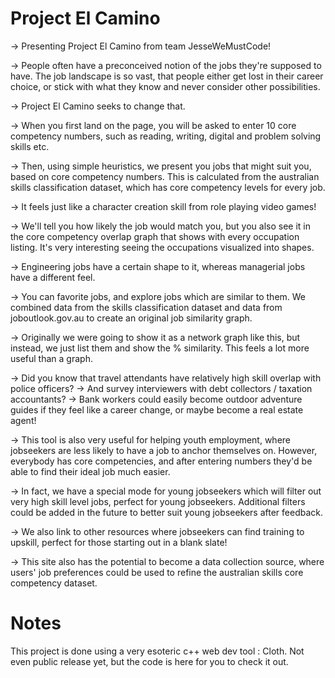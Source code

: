 # Project El Camino


-> Presenting Project El Camino from team JesseWeMustCode!

-> People often have a preconceived notion of the jobs they're supposed to have.
   The job landscape is so vast, that people either get lost in their career choice, or stick with what they know and never consider other possibilities.
   
-> Project El Camino seeks to change that.

-> When you first land on the page, you will be asked to enter 10 core competency numbers, such as reading, writing, digital and problem solving skills etc.

-> Then, using simple heuristics, we present you jobs that might suit you, based on core competency numbers. This is calculated from the australian skills classification dataset, which has core competency levels for every job.

-> It feels just like a character creation skill from role playing video games!

-> We'll tell you how likely the job would match you, but you also see it in the core competency overlap graph that shows with every occupation listing. It's very interesting seeing the occupations visualized into shapes. 

-> Engineering jobs have a certain shape to it, whereas managerial jobs have a different feel.

-> You can favorite jobs, and explore jobs which are similar to them. We combined data from the skills classification dataset and data from joboutlook.gov.au to create an original job similarity graph.

-> Originally we were going to show it as a network graph like this, but instead, we just list them and show the % similarity. This feels a lot more useful than a graph.

-> Did you know that travel attendants have relatively high skill overlap with police officers?
-> And survey interviewers with debt collectors / taxation accountants?
-> Bank workers could easily become outdoor adventure guides if they feel like a career change, or maybe become a real estate agent!

-> This tool is also very useful for helping youth employment, where jobseekers are less likely to have a job to anchor themselves on. However, everybody has core competencies, and after entering numbers they'd be able to find their ideal job much easier.

-> In fact, we have a special mode for young jobseekers which will filter out very high skill level jobs, perfect for young jobseekers. Additional filters could be added in the future to better suit young jobseekers after feedback.

-> We also link to other resources where jobseekers can find training to upskill, perfect for those starting out in a blank slate!

-> This site also has the potential to become a data collection source, where users' job preferences could be used to refine the australian skills core competency dataset.

# Notes

This project is done using a very esoteric c++ web dev tool : Cloth. Not even public release yet, but the code is here for you to check it out.
